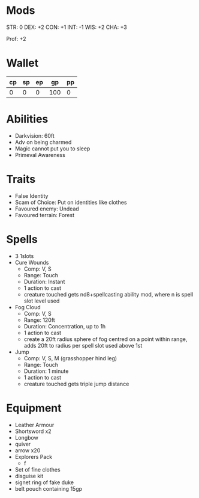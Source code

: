 # Mods
STR: 0
DEX: +2
CON: +1
INT: -1
WIS: +2
CHA: +3

Prof: +2

# Wallet
cp|sp|ep|gp|pp
---|---|---|---|---
0|0|0|100|0

# Abilities
- Darkvision: 60ft
- Adv on being charmed
- Magic cannot put you to sleep
- Primeval Awareness

# Traits
- False Identity
- Scam of Choice: Put on identities like clothes
- Favoured enemy: Undead
- Favoured terrain: Forest
# Spells
- 3 1slots
- Cure Wounds
	- Comp: V, S
	- Range: Touch
	- Duration: Instant
	- 1 action to cast
	- creature touched gets nd8+spellcasting ability mod, where n is spell slot level used
- Fog Cloud
	- Comp: V, S
	- Range: 120ft
	- Duration: Concentration, up to 1h
	- 1 action to cast
	- create a 20ft radius sphere of fog centred on a point within range, adds 20ft to radius per spell slot used above 1st
- Jump
	- Comp: V, S, M (grasshopper hind leg)
	- Range: Touch
	- Duration: 1 minute
	- 1 action to cast
	- creature touched gets triple jump distance

# Equipment
- Leather Armour
- Shortsword x2
- Longbow
- quiver
- arrow x20
- Explorers Pack
	- f
- Set of fine clothes
- disguise kit
- signet ring of fake duke
- belt pouch containing 15gp